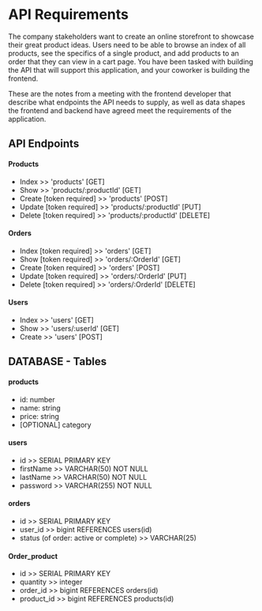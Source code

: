 # API Requirements
The company stakeholders want to create an online storefront to showcase their great product ideas. Users need to be able to browse an index of all products, see the specifics of a single product, and add products to an order that they can view in a cart page. You have been tasked with building the API that will support this application, and your coworker is building the frontend.

These are the notes from a meeting with the frontend developer that describe what endpoints the API needs to supply, as well as data shapes the frontend and backend have agreed meet the requirements of the application. 

## API Endpoints
#### Products
- Index >> 'products' [GET] 
- Show >> 'products/:productId' [GET] 
- Create [token required] >> 'products' [POST] 
- Update [token required] >> 'products/:productId' [PUT] 
- Delete [token required] >> 'products/:productId' [DELETE] 

#### Orders
- Index [token required] >> 'orders' [GET] 
- Show [token required] >> 'orders/:OrderId' [GET] 
- Create [token required] >> 'orders' [POST] 
- Update [token required] >> 'orders/:OrderId' [PUT] 
- Delete [token required] >> 'orders/:OrderId' [DELETE] 

#### Users
- Index >> 'users' [GET] 
- Show >> 'users/:userId' [GET] 
- Create >> 'users' [POST] 

## DATABASE - Tables

#### products
-  id: number
- name: string
- price: string
- [OPTIONAL] category

#### users
- id >> SERIAL PRIMARY KEY
- firstName >> VARCHAR(50) NOT NULL
- lastName >> VARCHAR(50) NOT NULL
- password >> VARCHAR(255) NOT NULL

#### orders
- id >> SERIAL PRIMARY KEY
- user_id >> bigint REFERENCES users(id)
- status (of order: active or complete) >> VARCHAR(25)


#### Order_product

- id >> SERIAL PRIMARY KEY
- quantity >> integer
- order_id >> bigint REFERENCES orders(id)
- product_id >> bigint REFERENCES products(id)